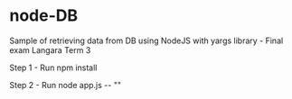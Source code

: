 # node-DB
Sample of retrieving data from DB using NodeJS with yargs library - Final exam Langara Term 3

Step 1 - Run npm install

Step 2 - Run node app.js <command> --<parameter> "<value>"

